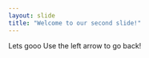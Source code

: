 ```yaml
---
layout: slide
title: "Welcome to our second slide!"
---
```

Lets gooo
Use the left arrow to go back!
